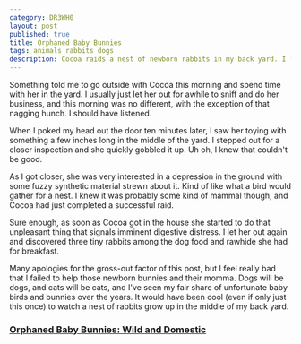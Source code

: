 ```yaml
---
category: DR3WH0
layout: post
published: true
title: Orphaned Baby Bunnies
tags: animals rabbits dogs
description: Cocoa raids a nest of newborn rabbits in my back yard. I lament a missed opportunity.
---
```


Something told me to go outside with Cocoa this morning and spend time with her in the yard. I usually just let her out for awhile to sniff and do her business, and this morning was no different, with the exception of that nagging hunch. I should have listened.

When I poked my head out the door ten minutes later, I saw her toying with something a few inches long in the middle of the yard. I stepped out for a closer inspection and she quickly gobbled it up. Uh oh, I knew that couldn't be good.

As I got closer, she was very interested in a depression in the ground with some fuzzy synthetic material strewn about it. Kind of like what a bird would gather for a nest. I knew it was probably some kind of mammal though, and Cocoa had just completed a successful raid.

Sure enough, as soon as Cocoa got in the house she started to do that unpleasant thing that signals imminent digestive distress. I let her out again and discovered three tiny rabbits among the dog food and rawhide she had for breakfast. 

Many apologies for the gross-out factor of this post, but I feel really bad that I failed to help those newborn bunnies and their momma. Dogs will be dogs, and cats will be cats, and I've seen my fair share of unfortunate baby birds and bunnies over the years. It would have been cool (even if only just this once) to watch a nest of rabbits grow up in the middle of my back yard.

### [Orphaned Baby Bunnies: Wild and Domestic](http://rabbit.org/faq-orphaned-baby-bunnies/)